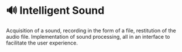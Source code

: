# 🔊 Intelligent Sound
 Acquisition of a sound, recording in the form of a file, restitution of the audio file. Implementation of sound processing, all in an interface to facilitate the user experience.
